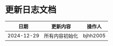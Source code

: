 # 更新日志文档

| 日期       | 更新内容       | 操作人   |
| ---------- | -------------- | -------- |
| 2024-12-29 | 所有内容初始化 | bjhh2005 |

